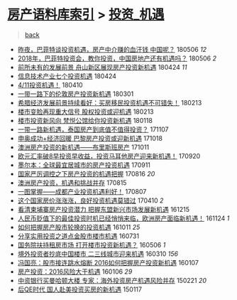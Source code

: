 [房产语料库索引](../../README.md)  > [投资_机遇](投资_机遇.md)
====
> [back](../README.md)

- [昨夜，巴菲特谈投资机遇，房产中介赚的血汗钱 中国呢？](http://jkwz.applinzi.com/ittc/7099976920076911627.html#%E6%98%A8%E5%A4%9C%EF%BC%8C%E5%B7%B4%E8%8F%B2%E7%89%B9%E8%B0%88%E6%8A%95%E8%B5%84%E6%9C%BA%E9%81%87%EF%BC%8C%E6%88%BF%E4%BA%A7%E4%B8%AD%E4%BB%8B%E8%B5%9A%E7%9A%84%E8%A1%80%E6%B1%97%E9%92%B1+%E4%B8%AD%E5%9B%BD%E5%91%A2%EF%BC%9F) 180506 *12* 
- [2018年，巴菲特投资会，教你投资，中国房地产还有机遇吗？](http://jkwz.applinzi.com/ittc/7099976920110466058.html#2018%E5%B9%B4%EF%BC%8C%E5%B7%B4%E8%8F%B2%E7%89%B9%E6%8A%95%E8%B5%84%E4%BC%9A%EF%BC%8C%E6%95%99%E4%BD%A0%E6%8A%95%E8%B5%84%EF%BC%8C%E4%B8%AD%E5%9B%BD%E6%88%BF%E5%9C%B0%E4%BA%A7%E8%BF%98%E6%9C%89%E6%9C%BA%E9%81%87%E5%90%97%EF%BC%9F) 180506 *2* 
- [前所未有的发展前景 舟山新区展现房产投资新机遇](http://jkwz.applinzi.com/ittc/7095674273719125009.html#%E5%89%8D%E6%89%80%E6%9C%AA%E6%9C%89%E7%9A%84%E5%8F%91%E5%B1%95%E5%89%8D%E6%99%AF+%E8%88%9F%E5%B1%B1%E6%96%B0%E5%8C%BA%E5%B1%95%E7%8E%B0%E6%88%BF%E4%BA%A7%E6%8A%95%E8%B5%84%E6%96%B0%E6%9C%BA%E9%81%87) 180424 *11* 
- [信息技术产业七个投资机遇](http://jkwz.applinzi.com/ittc/7095381977299682320.html#%E4%BF%A1%E6%81%AF%E6%8A%80%E6%9C%AF%E4%BA%A7%E4%B8%9A%E4%B8%83%E4%B8%AA%E6%8A%95%E8%B5%84%E6%9C%BA%E9%81%87) 180424  
- [4/11投资机遇！](http://jkwz.applinzi.com/ittc/7090481157038932998.html#4%2F11%E6%8A%95%E8%B5%84%E6%9C%BA%E9%81%87%EF%BC%81) 180410  
- [一带一路下的伦敦房产投资新机遇](http://jkwz.applinzi.com/ittc/7075545668498490378.html#%E4%B8%80%E5%B8%A6%E4%B8%80%E8%B7%AF%E4%B8%8B%E7%9A%84%E4%BC%A6%E6%95%A6%E6%88%BF%E4%BA%A7%E6%8A%95%E8%B5%84%E6%96%B0%E6%9C%BA%E9%81%87) 180301  
- [希腊经济发展前景持续看好：买房移民投资机遇不可错失！](http://jkwz.applinzi.com/ittc/7069636176141354001.html#%E5%B8%8C%E8%85%8A%E7%BB%8F%E6%B5%8E%E5%8F%91%E5%B1%95%E5%89%8D%E6%99%AF%E6%8C%81%E7%BB%AD%E7%9C%8B%E5%A5%BD%EF%BC%9A%E4%B9%B0%E6%88%BF%E7%A7%BB%E6%B0%91%E6%8A%95%E8%B5%84%E6%9C%BA%E9%81%87%E4%B8%8D%E5%8F%AF%E9%94%99%E5%A4%B1%EF%BC%81) 180213  
- [楼市变脸再现重大信号 股权投资或迎机遇](http://jkwz.applinzi.com/ittc/7069375787067507718.html#%E6%A5%BC%E5%B8%82%E5%8F%98%E8%84%B8%E5%86%8D%E7%8E%B0%E9%87%8D%E5%A4%A7%E4%BF%A1%E5%8F%B7+%E8%82%A1%E6%9D%83%E6%8A%95%E8%B5%84%E6%88%96%E8%BF%8E%E6%9C%BA%E9%81%87) 180213  
- [楼市投资新风向 梵悦公馆给你投资新机遇](http://jkwz.applinzi.com/ittc/7059872110380319761.html#%E6%A5%BC%E5%B8%82%E6%8A%95%E8%B5%84%E6%96%B0%E9%A3%8E%E5%90%91+%E6%A2%B5%E6%82%A6%E5%85%AC%E9%A6%86%E7%BB%99%E4%BD%A0%E6%8A%95%E8%B5%84%E6%96%B0%E6%9C%BA%E9%81%87) 180118  
- [一带一路新机遇，泰国房产到底值不值得投资？](http://jkwz.applinzi.com/ittc/7033235288715953168.html#%E4%B8%80%E5%B8%A6%E4%B8%80%E8%B7%AF%E6%96%B0%E6%9C%BA%E9%81%87%EF%BC%8C%E6%B3%B0%E5%9B%BD%E6%88%BF%E4%BA%A7%E5%88%B0%E5%BA%95%E5%80%BC%E4%B8%8D%E5%80%BC%E5%BE%97%E6%8A%95%E8%B5%84%EF%BC%9F) 171107  
- [申奥成功+经济回暖 巴黎房产投资或迎新机遇](http://jkwz.applinzi.com/ittc/7025740197994693648.html#%E7%94%B3%E5%A5%A5%E6%88%90%E5%8A%9F%2B%E7%BB%8F%E6%B5%8E%E5%9B%9E%E6%9A%96+%E5%B7%B4%E9%BB%8E%E6%88%BF%E4%BA%A7%E6%8A%95%E8%B5%84%E6%88%96%E8%BF%8E%E6%96%B0%E6%9C%BA%E9%81%87) 171018  
- [澳洲房产投资的新机遇——布里斯班房产](http://jkwz.applinzi.com/ittc/7023185754740753425.html#%E6%BE%B3%E6%B4%B2%E6%88%BF%E4%BA%A7%E6%8A%95%E8%B5%84%E7%9A%84%E6%96%B0%E6%9C%BA%E9%81%87%E2%80%94%E2%80%94%E5%B8%83%E9%87%8C%E6%96%AF%E7%8F%AD%E6%88%BF%E4%BA%A7) 171011  
- [欧元汇率破8早投资早收益，投资马耳他房产迎来新机遇！](http://jkwz.applinzi.com/ittc/7015442701707904016.html#%E6%AC%A7%E5%85%83%E6%B1%87%E7%8E%87%E7%A0%B48%E6%97%A9%E6%8A%95%E8%B5%84%E6%97%A9%E6%94%B6%E7%9B%8A%EF%BC%8C%E6%8A%95%E8%B5%84%E9%A9%AC%E8%80%B3%E4%BB%96%E6%88%BF%E4%BA%A7%E8%BF%8E%E6%9D%A5%E6%96%B0%E6%9C%BA%E9%81%87%EF%BC%81) 170920  
- [墨尔本：全球最宜居城市的房产投资机遇](http://jkwz.applinzi.com/ittc/7011988080997958672.html#%E5%A2%A8%E5%B0%94%E6%9C%AC%EF%BC%9A%E5%85%A8%E7%90%83%E6%9C%80%E5%AE%9C%E5%B1%85%E5%9F%8E%E5%B8%82%E7%9A%84%E6%88%BF%E4%BA%A7%E6%8A%95%E8%B5%84%E6%9C%BA%E9%81%87) 170911  
- [国家严厉调控之下房产投资的机遇把握](http://jkwz.applinzi.com/ittc/7002084445879026704.html#%E5%9B%BD%E5%AE%B6%E4%B8%A5%E5%8E%89%E8%B0%83%E6%8E%A7%E4%B9%8B%E4%B8%8B%E6%88%BF%E4%BA%A7%E6%8A%95%E8%B5%84%E7%9A%84%E6%9C%BA%E9%81%87%E6%8A%8A%E6%8F%A1) 170816 *20* 
- [澳洲房产投资，机遇和挑战并存](http://jkwz.applinzi.com/ittc/7002079962516161553.html#%E6%BE%B3%E6%B4%B2%E6%88%BF%E4%BA%A7%E6%8A%95%E8%B5%84%EF%BC%8C%E6%9C%BA%E9%81%87%E5%92%8C%E6%8C%91%E6%88%98%E5%B9%B6%E5%AD%98) 170815  
- [一图掌握——成都产业投资机遇利好！](http://jkwz.applinzi.com/ittc/6999206253522600977.html#%E4%B8%80%E5%9B%BE%E6%8E%8C%E6%8F%A1%E2%80%94%E2%80%94%E6%88%90%E9%83%BD%E4%BA%A7%E4%B8%9A%E6%8A%95%E8%B5%84%E6%9C%BA%E9%81%87%E5%88%A9%E5%A5%BD%EF%BC%81) 170807  
- [这个国家房价涨涨涨，良好投资机遇莫错过](http://jkwz.applinzi.com/ittc/6954902797542753285.html#%E8%BF%99%E4%B8%AA%E5%9B%BD%E5%AE%B6%E6%88%BF%E4%BB%B7%E6%B6%A8%E6%B6%A8%E6%B6%A8%EF%BC%8C%E8%89%AF%E5%A5%BD%E6%8A%95%E8%B5%84%E6%9C%BA%E9%81%87%E8%8E%AB%E9%94%99%E8%BF%87) 170410 *2* 
- [看清柬埔寨房产投资潜力 把握东盟新兴市场发展新机遇](http://jkwz.applinzi.com/ittc/6911879301246223365.html#%E7%9C%8B%E6%B8%85%E6%9F%AC%E5%9F%94%E5%AF%A8%E6%88%BF%E4%BA%A7%E6%8A%95%E8%B5%84%E6%BD%9C%E5%8A%9B+%E6%8A%8A%E6%8F%A1%E4%B8%9C%E7%9B%9F%E6%96%B0%E5%85%B4%E5%B8%82%E5%9C%BA%E5%8F%91%E5%B1%95%E6%96%B0%E6%9C%BA%E9%81%87) 161215  
- [人民币贬值下的最佳投资时机已经悄悄来临，欧洲房产面临新机遇！](http://jkwz.applinzi.com/ittc/6904007181631751173.html#%E4%BA%BA%E6%B0%91%E5%B8%81%E8%B4%AC%E5%80%BC%E4%B8%8B%E7%9A%84%E6%9C%80%E4%BD%B3%E6%8A%95%E8%B5%84%E6%97%B6%E6%9C%BA%E5%B7%B2%E7%BB%8F%E6%82%84%E6%82%84%E6%9D%A5%E4%B8%B4%EF%BC%8C%E6%AC%A7%E6%B4%B2%E6%88%BF%E4%BA%A7%E9%9D%A2%E4%B8%B4%E6%96%B0%E6%9C%BA%E9%81%87%EF%BC%81) 161124 *1* 
- [如何把握房产股市轮换的投资机遇](http://jkwz.applinzi.com/ittc/6887757886796596229.html#%E5%A6%82%E4%BD%95%E6%8A%8A%E6%8F%A1%E6%88%BF%E4%BA%A7%E8%82%A1%E5%B8%82%E8%BD%AE%E6%8D%A2%E7%9A%84%E6%8A%95%E8%B5%84%E6%9C%BA%E9%81%87) 161011 *25* 
- [分享实用投资之道点金股市楼市机遇](http://jkwz.applinzi.com/ittc/6861092266306962437.html#%E5%88%86%E4%BA%AB%E5%AE%9E%E7%94%A8%E6%8A%95%E8%B5%84%E4%B9%8B%E9%81%93%E7%82%B9%E9%87%91%E8%82%A1%E5%B8%82%E6%A5%BC%E5%B8%82%E6%9C%BA%E9%81%87) 160731  
- [国务院扶持租房市场 打开楼市投资新机遇？](http://jkwz.applinzi.com/ittc/6829038676554023941.html#%E5%9B%BD%E5%8A%A1%E9%99%A2%E6%89%B6%E6%8C%81%E7%A7%9F%E6%88%BF%E5%B8%82%E5%9C%BA+%E6%89%93%E5%BC%80%E6%A5%BC%E5%B8%82%E6%8A%95%E8%B5%84%E6%96%B0%E6%9C%BA%E9%81%87%EF%BC%9F) 160506 *1* 
- [境外投资者抄底中国楼市 二三线城市迎来机遇](http://jkwz.applinzi.com/ittc/6807971753267561477.html#%E5%A2%83%E5%A4%96%E6%8A%95%E8%B5%84%E8%80%85%E6%8A%84%E5%BA%95%E4%B8%AD%E5%9B%BD%E6%A5%BC%E5%B8%82+%E4%BA%8C%E4%B8%89%E7%BA%BF%E5%9F%8E%E5%B8%82%E8%BF%8E%E6%9D%A5%E6%9C%BA%E9%81%87) 160310 *156* 
- [冯国亮：股市接连跳水熔断 2016如何把握房产投资新机遇](http://jkwz.applinzi.com/ittc/6784654382104839173.html#%E5%86%AF%E5%9B%BD%E4%BA%AE%EF%BC%9A%E8%82%A1%E5%B8%82%E6%8E%A5%E8%BF%9E%E8%B7%B3%E6%B0%B4%E7%86%94%E6%96%AD+2016%E5%A6%82%E4%BD%95%E6%8A%8A%E6%8F%A1%E6%88%BF%E4%BA%A7%E6%8A%95%E8%B5%84%E6%96%B0%E6%9C%BA%E9%81%87) 160107  
- [房产投资：2016风险大于机遇](http://jkwz.applinzi.com/ittc/6784122698435396612.html#%E6%88%BF%E4%BA%A7%E6%8A%95%E8%B5%84%EF%BC%9A2016%E9%A3%8E%E9%99%A9%E5%A4%A7%E4%BA%8E%E6%9C%BA%E9%81%87) 160106 *29* 
- [中资银行买曼哈顿大楼 专家：海外投资房产机遇风险并存](http://jkwz.applinzi.com/ittc/547650611388780697.html#%E4%B8%AD%E8%B5%84%E9%93%B6%E8%A1%8C%E4%B9%B0%E6%9B%BC%E5%93%88%E9%A1%BF%E5%A4%A7%E6%A5%BC+%E4%B8%93%E5%AE%B6%EF%BC%9A%E6%B5%B7%E5%A4%96%E6%8A%95%E8%B5%84%E6%88%BF%E4%BA%A7%E6%9C%BA%E9%81%87%E9%A3%8E%E9%99%A9%E5%B9%B6%E5%AD%98) 150221 *20* 
- [后QE时代 国人赴美投资买房的新机遇](http://jkwz.applinzi.com/ittc/547650611385802497.html#%E5%90%8EQE%E6%97%B6%E4%BB%A3+%E5%9B%BD%E4%BA%BA%E8%B5%B4%E7%BE%8E%E6%8A%95%E8%B5%84%E4%B9%B0%E6%88%BF%E7%9A%84%E6%96%B0%E6%9C%BA%E9%81%87) 150117  
